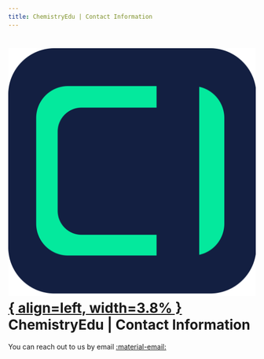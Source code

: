 ```yaml
---
title: ChemistryEdu | Contact Information
---
```


# [![ChemistryEdu Logo](../images/favicon.svg){ align=left, width=3.8% }](../index.md)  ChemistryEdu | Contact Information

You can reach out to us by email [:material-email:](mailto:contact@chemistryedu.org)
